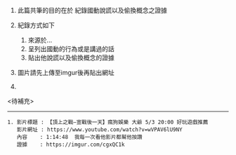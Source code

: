 1. 此篇共筆的目的在於 紀錄國動說謊以及偷換概念之證據

2. 紀錄方式如下
    1. 來源於...
    2. 呈列出國動的行為或是講過的話
    3. 貼出他說謊以及偷換概念的證據

3. 圖片請先上傳至imgur後再貼出網址
4. 
<待補充>

---

    1. 影片標題 : 【頂上之戰—宣戰後一天】瘋狗娛樂 大爺 5/3 20:00 好玩遊戲推薦
       影片網址 : https://www.youtube.com/watch?v=wVPAV6lU9NY 
       內容    : 1:14:48  我每一次看他影片都幫他按讚
       證據    : https://imgur.com/cgxQC1k

       